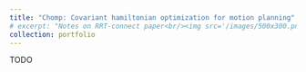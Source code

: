 ```yaml
---
title: "Chomp: Covariant hamiltonian optimization for motion planning"
# excerpt: "Notes on RRT-connect paper<br/><img src='/images/500x300.png'>"
collection: portfolio
---
```


TODO